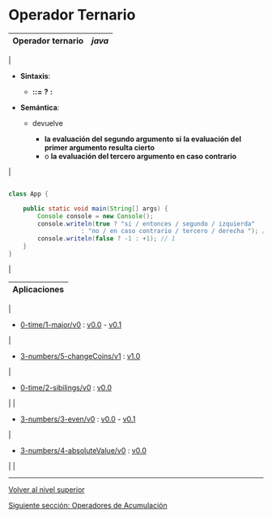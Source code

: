 # Operador Ternario






| Operador ternario | *java* |
| --- | --- |
| 
* **Sintaxis**:


	+ *<expresion>* **::=** *<expresion>* **?** *<expresion>* **:** *<expresion>*

* **Semántica**:


	+ devuelve
	
	
		- **la evaluación del segundo argumento** **si** **la evaluación del primer argumento resulta cierto**
		- o **la evaluación del tercero argumento en caso contrario**



 | 


```java

class App {

    public static void main(String[] args) {
        Console console = new Console();
        console.writeln(true ? "si / entonces / segundo / izquierda" 
                    : "no / en caso contrario / tercero / derecha "); // si / entonces / segundo / izquierda
        console.writeln(false ? -1 : +1); // 1
    }
}
```


 |








| **Aplicaciones** |
| --- |
| 
* [0-time/1-major/v0](https://github.com/USantaTecla-0-domains/0-simpleDomains/blob/master/docs/0-time.md#1-majorv0) : [v0.0](https://github.com/USantaTecla-tech-java/src/blob/main/src/main/java/es/usantatecla/a0_time/a1_major/v0_0/App.java) - [v0.1](https://github.com/USantaTecla-tech-java/src/blob/main/src/main/java/es/usantatecla/a0_time/a1_major/v0_1/App.java)


 | 
* [3-numbers/5-changeCoins/v1](https://github.com/USantaTecla-0-domains/0-simpleDomains/blob/master/docs/3-numbers.md#5-changecoinsv1) : [v1.0](https://github.com/USantaTecla-tech-java/src/blob/main/src/main/java/es/usantatecla/a3_numbers/a5_changeCoins/v1_0/App.java)


 | 
* [0-time/2-sibilings/v0](https://github.com/USantaTecla-0-domains/0-simpleDomains/blob/master/docs/0-time.md#2-sibilingsv0) : [v0.0](https://github.com/USantaTecla-tech-java/src/blob/main/src/main/java/es/usantatecla/a0_time/a2_sibilings/v0_0/App.java)


 |
| 
* [3-numbers/3-even/v0](https://github.com/USantaTecla-0-domains/0-simpleDomains/blob/master/docs/3-numbers.md#3-evenv0) : [v0.0](https://github.com/USantaTecla-tech-java/src/blob/main/src/main/java/es/usantatecla/a3_numbers/a3_even/v0_0/App.java) - [v0.1](https://github.com/USantaTecla-tech-java/src/blob/main/src/main/java/es/usantatecla/a3_numbers/a3_even/v0_1/App.java)


 | 
* [3-numbers/4-absoluteValue/v0](https://github.com/USantaTecla-0-domains/0-simpleDomains/blob/master/docs/3-numbers.md#4-absolutevaluev0) : [v0.0](https://github.com/USantaTecla-tech-java/src/blob/main/src/main/java/es/usantatecla/a3_numbers/a4_absoluteValue/v0_0/App.java)


 |  |


---

[Volver al nivel superior](../README.md)

[Siguiente sección: Operadores de Acumulación](../u3compoundOperators/README.md)
